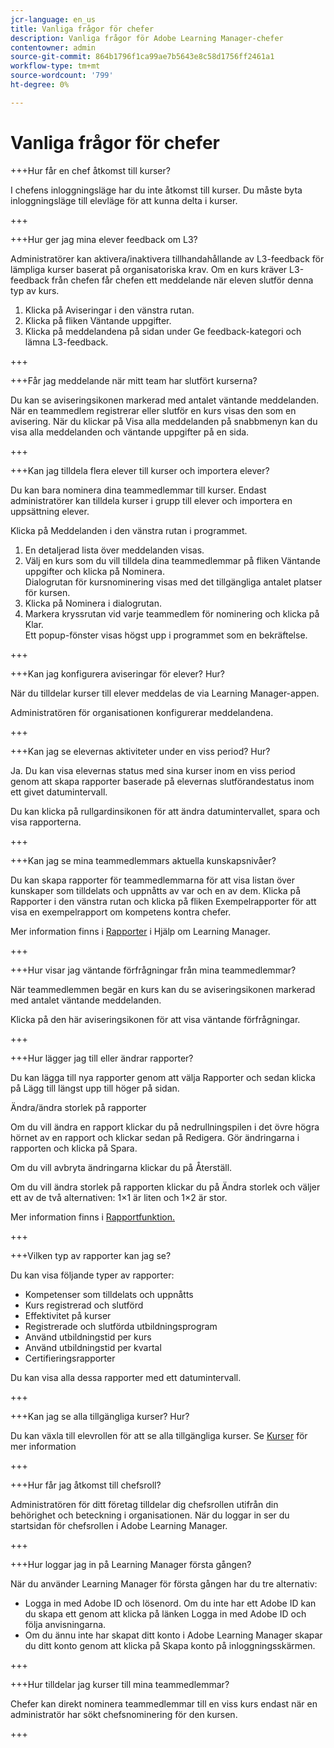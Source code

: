 ```yaml
---
jcr-language: en_us
title: Vanliga frågor för chefer
description: Vanliga frågor för Adobe Learning Manager-chefer
contentowner: admin
source-git-commit: 864b1796f1ca99ae7b5643e8c58d1756ff2461a1
workflow-type: tm+mt
source-wordcount: '799'
ht-degree: 0%

---
```




# Vanliga frågor för chefer

+++Hur får en chef åtkomst till kurser?

I chefens inloggningsläge har du inte åtkomst till kurser. Du måste byta inloggningsläge till elevläge för att kunna delta i kurser.

+++

+++Hur ger jag mina elever feedback om L3?

Administratörer kan aktivera/inaktivera tillhandahållande av L3-feedback för lämpliga kurser baserat på organisatoriska krav. Om en kurs kräver L3-feedback från chefen får chefen ett meddelande när eleven slutför denna typ av kurs.

1. Klicka på Aviseringar i den vänstra rutan.
1. Klicka på fliken Väntande uppgifter.
1. Klicka på meddelandena på sidan under Ge feedback-kategori och lämna L3-feedback.

+++

+++Får jag meddelande när mitt team har slutfört kurserna?

Du kan se aviseringsikonen markerad med antalet väntande meddelanden. När en teammedlem registrerar eller slutför en kurs visas den som en avisering. När du klickar på Visa alla meddelanden på snabbmenyn kan du visa alla meddelanden och väntande uppgifter på en sida.

+++

+++Kan jag tilldela flera elever till kurser och importera elever?

Du kan bara nominera dina teammedlemmar till kurser. Endast administratörer kan tilldela kurser i grupp till elever och importera en uppsättning elever.

Klicka på Meddelanden i den vänstra rutan i programmet.

1. En detaljerad lista över meddelanden visas.
1. Välj en kurs som du vill tilldela dina teammedlemmar på fliken Väntande uppgifter och klicka på Nominera.\
   Dialogrutan för kursnominering visas med det tillgängliga antalet platser för kursen.
1. Klicka på Nominera i dialogrutan.
1. Markera kryssrutan vid varje teammedlem för nominering och klicka på Klar.\
   Ett popup-fönster visas högst upp i programmet som en bekräftelse.

+++

+++Kan jag konfigurera aviseringar för elever? Hur?

När du tilldelar kurser till elever meddelas de via Learning Manager-appen.

Administratören för organisationen konfigurerar meddelandena.

+++

+++Kan jag se elevernas aktiviteter under en viss period? Hur?

Ja. Du kan visa elevernas status med sina kurser inom en viss period genom att skapa rapporter baserade på elevernas slutförandestatus inom ett givet datumintervall.

Du kan klicka på rullgardinsikonen för att ändra datumintervallet, spara och visa rapporterna.

+++

+++Kan jag se mina teammedlemmars aktuella kunskapsnivåer?

Du kan skapa rapporter för teammedlemmarna för att visa listan över kunskaper som tilldelats och uppnåtts av var och en av dem. Klicka på Rapporter i den vänstra rutan och klicka på fliken Exempelrapporter för att visa en exempelrapport om kompetens kontra chefer.

Mer information finns i [Rapporter](feature-summary/reports.md) i Hjälp om Learning Manager.

+++

+++Hur visar jag väntande förfrågningar från mina teammedlemmar?

När teammedlemmen begär en kurs kan du se aviseringsikonen markerad med antalet väntande meddelanden.

Klicka på den här aviseringsikonen för att visa väntande förfrågningar.

+++

+++Hur lägger jag till eller ändrar rapporter?

Du kan lägga till nya rapporter genom att välja Rapporter och sedan klicka på Lägg till längst upp till höger på sidan.

Ändra/ändra storlek på rapporter

Om du vill ändra en rapport klickar du på nedrullningspilen i det övre högra hörnet av en rapport och klickar sedan på Redigera. Gör ändringarna i rapporten och klicka på Spara.

Om du vill avbryta ändringarna klickar du på Återställ.

Om du vill ändra storlek på rapporten klickar du på Ändra storlek och väljer ett av de två alternativen: 1×1 är liten och 1×2 är stor.

Mer information finns i  [Rapportfunktion.](feature-summary/reports.md)

+++

+++Vilken typ av rapporter kan jag se?

Du kan visa följande typer av rapporter:

* Kompetenser som tilldelats och uppnåtts
* Kurs registrerad och slutförd
* Effektivitet på kurser
* Registrerade och slutförda utbildningsprogram
* Använd utbildningstid per kurs
* Använd utbildningstid per kvartal
* Certifieringsrapporter

Du kan visa alla dessa rapporter med ett datumintervall.

+++

+++Kan jag se alla tillgängliga kurser? Hur?

Du kan växla till elevrollen för att se alla tillgängliga kurser. Se  [Kurser](../learners/feature-summary/courses.md) för mer information

+++

+++Hur får jag åtkomst till chefsroll?

Administratören för ditt företag tilldelar dig chefsrollen utifrån din behörighet och beteckning i organisationen. När du loggar in ser du startsidan för chefsrollen i Adobe Learning Manager.

+++

+++Hur loggar jag in på Learning Manager första gången?

När du använder Learning Manager för första gången har du tre alternativ:

* Logga in med Adobe ID och lösenord. Om du inte har ett Adobe ID kan du skapa ett genom att klicka på länken Logga in med Adobe ID och följa anvisningarna.
* Om du ännu inte har skapat ditt konto i Adobe Learning Manager skapar du ditt konto genom att klicka på Skapa konto på inloggningsskärmen.

+++

+++Hur tilldelar jag kurser till mina teammedlemmar?

Chefer kan direkt nominera teammedlemmar till en viss kurs endast när en administratör har sökt chefsnominering för den kursen.

+++
